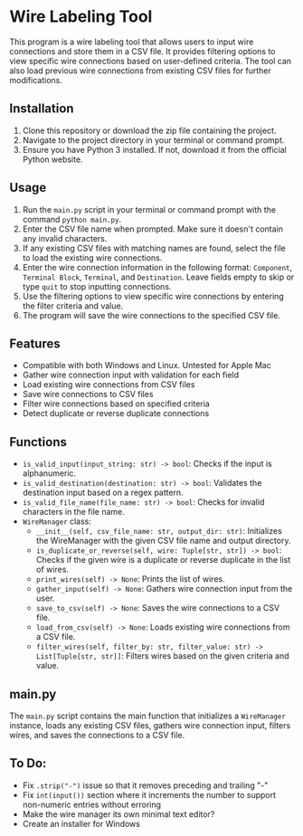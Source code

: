 # Wire Labeling Tool

This program is a wire labeling tool that allows users to input wire connections and store them in a CSV file. It provides filtering options to view specific wire connections based on user-defined criteria. The tool can also load previous wire connections from existing CSV files for further modifications.

## Installation

1. Clone this repository or download the zip file containing the project.
2. Navigate to the project directory in your terminal or command prompt.
3. Ensure you have Python 3 installed. If not, download it from the official Python website.

## Usage

1. Run the `main.py` script in your terminal or command prompt with the command `python main.py`.
2. Enter the CSV file name when prompted. Make sure it doesn't contain any invalid characters.
3. If any existing CSV files with matching names are found, select the file to load the existing wire connections.
4. Enter the wire connection information in the following format: `Component`, `Terminal Block`, `Terminal`, and `Destination`. Leave fields empty to skip or type `quit` to stop inputting connections.
5. Use the filtering options to view specific wire connections by entering the filter criteria and value.
6. The program will save the wire connections to the specified CSV file.

## Features

- Compatible with both Windows and Linux. Untested for Apple Mac
- Gather wire connection input with validation for each field
- Load existing wire connections from CSV files
- Save wire connections to CSV files
- Filter wire connections based on specified criteria
- Detect duplicate or reverse duplicate connections

## Functions

- `is_valid_input(input_string: str) -> bool`: Checks if the input is alphanumeric.
- `is_valid_destination(destination: str) -> bool`: Validates the destination input based on a regex pattern.
- `is_valid_file_name(file_name: str) -> bool`: Checks for invalid characters in the file name.
- `WireManager` class:
  - `__init__(self, csv_file_name: str, output_dir: str)`: Initializes the WireManager with the given CSV file name and output directory.
  - `is_duplicate_or_reverse(self, wire: Tuple[str, str]) -> bool`: Checks if the given wire is a duplicate or reverse duplicate in the list of wires.
  - `print_wires(self) -> None`: Prints the list of wires.
  - `gather_input(self) -> None`: Gathers wire connection input from the user.
  - `save_to_csv(self) -> None`: Saves the wire connections to a CSV file.
  - `load_from_csv(self) -> None`: Loads existing wire connections from a CSV file.
  - `filter_wires(self, filter_by: str, filter_value: str) -> List[Tuple[str, str]]`: Filters wires based on the given criteria and value.

## main.py

The `main.py` script contains the main function that initializes a `WireManager` instance, loads any existing CSV files, gathers wire connection input, filters wires, and saves the connections to a CSV file.

## To Do:

- Fix `.strip("-")` issue so that it removes preceding and trailing "-"
- Fix `int(input())` section where it increments the number to support non-numeric entries without erroring
- Make the wire manager its own minimal text editor?
- Create an installer for Windows
